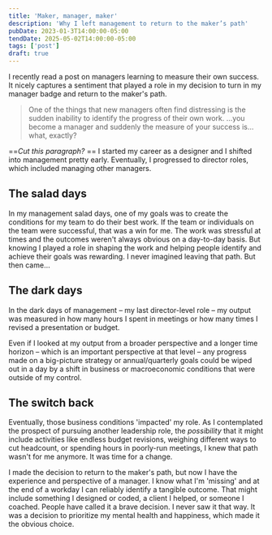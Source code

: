 ```yaml
---
title: 'Maker, manager, maker'
description: 'Why I left management to return to the maker’s path'
pubDate: 2023-01-3T14:00:00-05:00
tendDate: 2025-05-02T14:00:00-05:00
tags: ['post']
draft: true
---
```


I recently read a post on managers learning to measure their own success. It nicely captures a sentiment that played a role in my decision to turn in my manager badge and return to the maker's path. 

> One of the things that new managers often find distressing is the sudden inability to identify the progress of their own work. …you become a manager and suddenly the measure of your success is…what, exactly?

==*Cut this paragraph?* ==
I started my career as a designer and I shifted into management pretty early. Eventually, I progressed to director roles, which included managing other managers.

## The salad days
In my management salad days, one of my goals was to create the conditions for my team to do their best work. If the team or individuals on the team were successful, that was a win for me. The work was stressful at times and the outcomes weren't always obvious on a day-to-day basis. But knowing I played a role in shaping the work and helping people identify and achieve their goals was rewarding. I never imagined leaving that path. But then came…

## The dark days
In the dark days of management – my last director-level role – my output was measured in how many hours I spent in meetings or how many times I revised a presentation or budget.  

Even if I looked at my output from a broader perspective and a longer time horizon – which is an important perspective at that level – any progress made on a big-picture strategy or annual/quarterly goals could be wiped out in a day by a shift in business or macroeconomic conditions that were outside of my control.

## The switch back
Eventually, those business conditions 'impacted' my role. As I contemplated the prospect of pursuing another leadership role, the *possibility* that it might include activities like endless budget revisions, weighing different ways to cut headcount, or spending  hours in poorly-run meetings, I knew that path wasn't for me anymore. It was time for a change.

I made the decision to return to the maker's path, but now I have the experience and perspective of a manager. I know what I'm 'missing' and at the end of a workday I can reliably identify a tangible outcome. That might include something I designed or coded, a client I helped, or someone I coached. People have called it a brave decision. I never saw it that way. It was a decision to prioritize my mental health and happiness, which made it the obvious choice.
